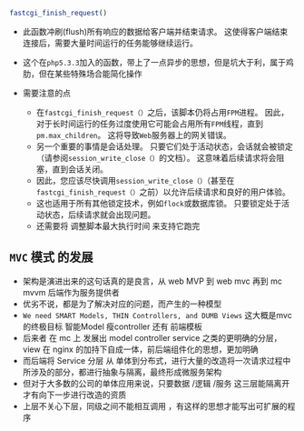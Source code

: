 ```php
fastcgi_finish_request()
```

- 此函数冲刷(flush)所有响应的数据给客户端并结束请求。 这使得客户端结束连接后，需要大量时间运行的任务能够继续运行。
- 这个在`php5.3.3`加入的函数，带上了一点异步的思想，但是坑大于利，属于鸡肋，但在某些特殊场合能简化操作
- 需要注意的点
	
	- 	在`fastcgi_finish_request（）`之后，该脚本仍将占用`FPM`进程。 因此，对于长时间运行的任务过度使用它可能会占用所有`FPM`线程，直到`pm.max_children`。 这将导致`Web`服务器上的网关错误。
	- 	另一个重要的事情是会话处理。 只要它们处于活动状态，会话就会被锁定（请参阅`session_write_close（）`的文档）。 这意味着后续请求将会阻塞，直到会话关闭。
	- 	因此，您应该尽快调用`session_write_close（）`（甚至在`fastcgi_finish_request（）`之前）以允许后续请求和良好的用户体验。
	- 	这也适用于所有其他锁定技术，例如`flock`或数据库锁。 只要锁定处于活动状态，后续请求就会出现问题。
	- 	还需要将 调整脚本最大执行时间 来支持它跑完
	
## `MVC` 模式 的发展

- 架构是演进出来的这句话真的是良言，从 web MVP 到 web mvc 再到 mc  mvvm 后端作为服务提供者
- 优劣不说，都是为了解决对应的问题，而产生的一种模型
- `We need SMART Models, THIN Controllers, and DUMB Views` 这大概是mvc的终极目标 智能Model 瘦controller 还有 前端模板
- 后来者 在 mc 上 发展出 model controller service 之类的更明确的分层， view 在 nginx 的加持下自成一体，前后端组件化的思想，更加明确
- 而后端将 Service 分层 从 单体到分布式，进行大量的改造将一次请求过程中所涉及的部分，都进行抽象与隔离，最终形成微服务架构
- 但对于大多数的公司的单体应用来说，只要数据 /逻辑 /服务 这三层能隔离开才有向下一步进行改造的资质
- 上层不关心下层，同级之间不能相互调用 ，有这样的思想才能写出可扩展的程序